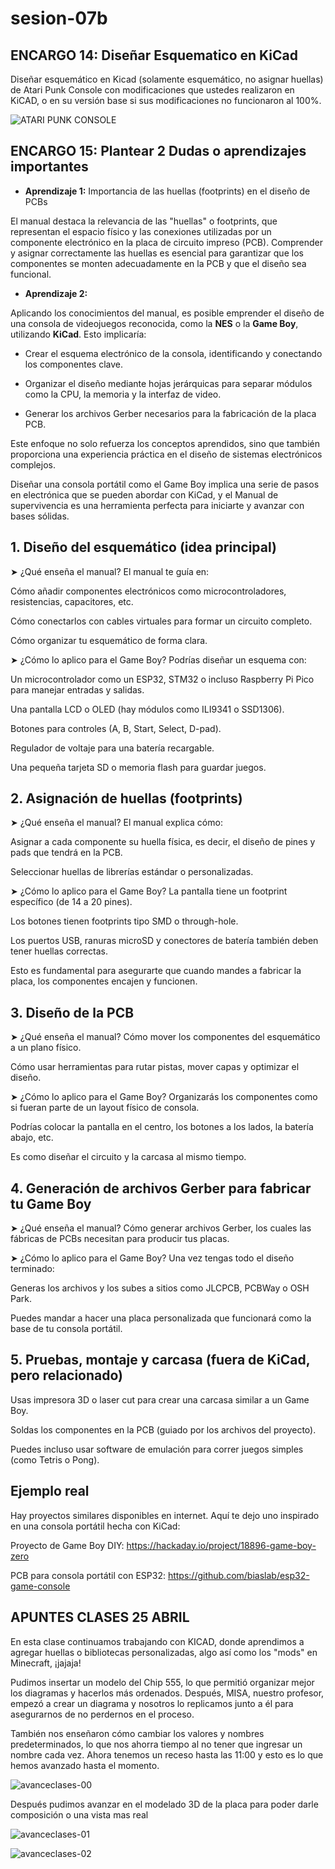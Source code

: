 # sesion-07b

## ENCARGO 14: Diseñar Esquematico en KiCad

Diseñar esquemático en Kicad (solamente esquemático, no asignar huellas) de Atari Punk Console con modificaciones que ustedes realizaron en KiCAD, o en su versión base si sus modificaciones no funcionaron al 100%.

![ATARI PUNK CONSOLE](./archivos/atari-punk-console.png)

## ENCARGO 15: Plantear 2 Dudas o aprendizajes importantes

- **Aprendizaje 1:** Importancia de las huellas (footprints) en el diseño de PCBs

El manual destaca la relevancia de las "huellas" o footprints, que representan el espacio físico y las conexiones utilizadas por un componente electrónico en la placa de circuito impreso (PCB). Comprender y asignar correctamente las huellas es esencial para garantizar que los componentes se monten adecuadamente en la PCB y que el diseño sea funcional.​

- **Aprendizaje 2:**

Aplicando los conocimientos del manual, es posible emprender el diseño de una consola de videojuegos reconocida, como la **NES** o la **Game Boy**, utilizando **KiCad**. Esto implicaría:​

- Crear el esquema electrónico de la consola, identificando y conectando los componentes clave.

- Organizar el diseño mediante hojas jerárquicas para separar módulos como la CPU, la memoria y la interfaz de video.

- Generar los archivos Gerber necesarios para la fabricación de la placa PCB.​

Este enfoque no solo refuerza los conceptos aprendidos, sino que también proporciona una experiencia práctica en el diseño de sistemas electrónicos complejos.​

Diseñar una consola portátil como el Game Boy implica una serie de pasos en electrónica que se pueden abordar con KiCad, y el Manual de supervivencia es una herramienta perfecta para iniciarte y avanzar con bases sólidas.

## 1. Diseño del esquemático (idea principal)

➤ ¿Qué enseña el manual?
El manual te guía en:

Cómo añadir componentes electrónicos como microcontroladores, resistencias, capacitores, etc.

Cómo conectarlos con cables virtuales para formar un circuito completo.

Cómo organizar tu esquemático de forma clara.

➤ ¿Cómo lo aplico para el Game Boy?
Podrías diseñar un esquema con:

Un microcontrolador como un ESP32, STM32 o incluso Raspberry Pi Pico para manejar entradas y salidas.

Una pantalla LCD o OLED (hay módulos como ILI9341 o SSD1306).

Botones para controles (A, B, Start, Select, D-pad).

Regulador de voltaje para una batería recargable.

Una pequeña tarjeta SD o memoria flash para guardar juegos.

## 2. Asignación de huellas (footprints)

➤ ¿Qué enseña el manual?
El manual explica cómo:

Asignar a cada componente su huella física, es decir, el diseño de pines y pads que tendrá en la PCB.

Seleccionar huellas de librerías estándar o personalizadas.

➤ ¿Cómo lo aplico para el Game Boy?
La pantalla tiene un footprint específico (de 14 a 20 pines).

Los botones tienen footprints tipo SMD o through-hole.

Los puertos USB, ranuras microSD y conectores de batería también deben tener huellas correctas.

Esto es fundamental para asegurarte que cuando mandes a fabricar la placa, los componentes encajen y funcionen.

## 3. Diseño de la PCB

➤ ¿Qué enseña el manual?
Cómo mover los componentes del esquemático a un plano físico.

Cómo usar herramientas para rutar pistas, mover capas y optimizar el diseño.

➤ ¿Cómo lo aplico para el Game Boy?
Organizarás los componentes como si fueran parte de un layout físico de consola.

Podrías colocar la pantalla en el centro, los botones a los lados, la batería abajo, etc.

Es como diseñar el circuito y la carcasa al mismo tiempo.

## 4. Generación de archivos Gerber para fabricar tu Game Boy

➤ ¿Qué enseña el manual?
Cómo generar archivos Gerber, los cuales las fábricas de PCBs necesitan para producir tus placas.

➤ ¿Cómo lo aplico para el Game Boy?
Una vez tengas todo el diseño terminado:

Generas los archivos y los subes a sitios como JLCPCB, PCBWay o OSH Park.

Puedes mandar a hacer una placa personalizada que funcionará como la base de tu consola portátil.

## 5. Pruebas, montaje y carcasa (fuera de KiCad, pero relacionado)

Usas impresora 3D o laser cut para crear una carcasa similar a un Game Boy.

Soldas los componentes en la PCB (guiado por los archivos del proyecto).

Puedes incluso usar software de emulación para correr juegos simples (como Tetris o Pong).

## Ejemplo real

Hay proyectos similares disponibles en internet. Aquí te dejo uno inspirado en una consola portátil hecha con KiCad:

Proyecto de Game Boy DIY: <https://hackaday.io/project/18896-game-boy-zero>

PCB para consola portátil con ESP32: <https://github.com/biaslab/esp32-game-console>

## APUNTES CLASES 25 ABRIL

En esta clase continuamos trabajando con KICAD, donde aprendimos a agregar huellas o bibliotecas personalizadas, algo así como los "mods" en Minecraft, ¡jajaja!

Pudimos insertar un modelo del Chip 555, lo que permitió organizar mejor los diagramas y hacerlos más ordenados. Después, MISA, nuestro profesor, empezó a crear un diagrama y nosotros lo replicamos junto a él para asegurarnos de no perdernos en el proceso.

También nos enseñaron cómo cambiar los valores y nombres predeterminados, lo que nos ahorra tiempo al no tener que ingresar un nombre cada vez. Ahora tenemos un receso hasta las 11:00 y esto es lo que hemos avanzado hasta el momento.

![avanceclases-00](./archivos/avanceclases-00.png)

Después pudimos avanzar en el modelado 3D de la placa para poder darle composición o una vista mas real

![avanceclases-01](./archivos/avanceclases-01.png)

![avanceclases-02](./archivos/avanceclases-02.png)
